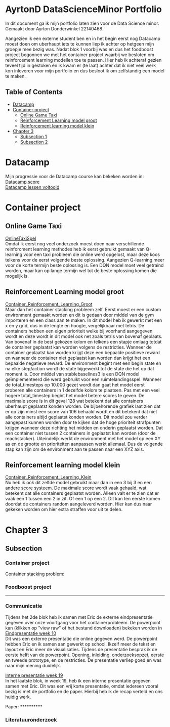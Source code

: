 <h1>AyrtonD DataScienceMinor Portfolio</h1>

In dit document ga ik mijn portfolio laten zien voor de Data Science minor.
Gemaakt door Ayrton Donderwinkel 22140468

Aangezien ik een externe student ben en in het begin eerst nog Datacamp moest doen om uberhaupt iets te kunnen liep ik achter op hetgeen mijn groepje mee bezig was.
Nadat blok 1 voorbij was en dus het foodboost project begonnen we met het container project waarbij we besloten om reinforcement learning modellen toe te passen.
Hier heb ik achteraf gezien teveel tijd in gestoken en ik kwam er (te laat) achter dat ik niet veel werk kon inleveren voor mijn portfolio en dus besloot ik om zelfstandig een model te maken.

## Table of Contents
- [Datacamp](#Chapter-1)
- [Container project](#Chapter-2)
    - [Online Game Taxi](#Subsection-1)
    - [Reinforcement Learning model groot](#Subsection-2)
    - [Reinforcement learning model klein](#Subsection-3)
- [Chapter 3](#Chapter-3)
    - [Subsection 1](#Subsection-1)
    - [Subsection 2](#Subsection-2)


# <a id="Chapter-1"></a> Datacamp
Mijn progressie voor de Datacamp course kan bekeken worden in: <br>
<a href="https://github.com/Ayrton1201/AyrtonD/blob/main/Datacamp%20score.png">Datacamp score</a><br>
<a href="https://github.com/Ayrton1201/AyrtonD/blob/main/Datacamp%20lessen%20voltooid.png">Datacamp lessen voltooid</a>

# <a id="Chapter-2"></a> Container project
## <a id="Subsection-1"></a> Online Game Taxi
<a href="https://github.com/Ayrton1201/AyrtonD/blob/main/Ayrton_Onlinegame_Taxi.ipynb">OnlineTaxiSpel</a><br>
Omdat ik eerst nog veel onderzoek moest doen naar verschillende reinforcment learning methodes heb ik eerst gebruikt gemaakt van Q-learning voor een taxi probleem die online werd opgelost, maar deze koos telkens voor de eerst volgende beste oplossing. Aangezien Q-learning meer voor de korte termijn beste oplossing is. Een DQN model moet veel getraind worden, maar kan op lange termijn wel tot de beste oplossing komen die mogelijk is.

## <a id="Subsection-2"></a> Reinforcement Learning model groot
<a href="https://github.com/Ayrton1201/AyrtonD/blob/main/Ayrton_container_RLmodel_GrootVeld.ipynb">Container_Reinforcement_Learning_Groot</a><br>
Maar dan het container stacking probleem zelf.
Eerst moest er een custom environment gemaakt worden en dit is gedaan door middel van de gym importeren en een class aan te maken.
In dit model heb ik gewerkt met een x en y grid, dus in de lengte en hoogte, vergelijkbaar met tetris. De containers hebben een eigen prioriteit welke bij voorhand aangegeven wordt en deze wordt in dit model ook net zoals tetris van bovenaf geplaats. Van bovenaf in de best gekozen kolom en telkens een stapje omlaag totdat de container geplaatst kan worden volgens de restricties. 
Wanneer de container geplaatst kan worden krijgt deze een bepaalde positieve reward en wanneer de container niet geplaatst kan worden dan krijgt het een bepaalde negatieve reward.
De environment begint met een begin state en na elke step/action wordt de state bijgewerkt tot de state die het op dat moment is.
Door middel van stablebaselines3 is een DQN model geïmplementeerd die werd gebruikt voor een ruimtelandingsspel.
Wanneer de total_timesteps op 10.000 gezet wordt dan gaat het model eerst proberen alle containers in 1 dezelfde kolom te plaatsen. Pas met een veel hogere total_timestep begint het model betere scores te geven. De maximale score is in dit geval 128 wat betekent dat alle containers uberhaupt geplaatst konden worden.
De bijbehorende grafiek laat zien dat er op zijn minst een score van 106 behaald wordt en dit betekent dat niet alle containers altijd geplaatst konden worden.
Dit model zou verder aangepast kunnen worden door te kijken dat de hoge prioriteit strafpunten krijgen wanneer deze richting het midden en onderin geplaatst worden. Dat een container niet tussen 2 containers in geplaatst kan worden (door de reachstacker). 
Uiteindelijk werkt de environment met het model op een XY as en de grootte en prioriteiten aanpassen werkt allemaal. Dus de volgende stap kan zijn om de environment aan te passen naar een XYZ axis.

## <a id="Subsection-3"></a> Reinforcement learning model klein
<a href="https://github.com/Ayrton1201/AyrtonD/blob/main/Ayrton_container_RLmodel_KleinVeld.ipynb">Container_Reinforcement_Learning_Klein</a><br>
Nu heb ik ook dit zelfde model gebruikt maar dan in een 3 bij 3 en een andere score systeem. De maximale score wordt vaak gehaald, wat betekent dat alle containers geplaatst worden. Alleen valt er te zien dat er vaak een 1 tussen een 2 in zit. Of een 1 op een 2. Dit kan ten eerste komen doordat de containers random aangeleverd worden. Hier kan dus naar gekeken worden om hier extra straffen voor uit te delen.

# <a id="Chapter-3"></a> Chapter 3
## Subsection


<h3>Container project</h3>

Container stacking problem:






<h3>Foodboost project</h3>

******

<h3>Communicatie</h3>

Tijdens het 2de blok heb ik samen met Eric de externe eindpresentatie gegeven over onze voortgang voor het containerprobleem.
De powerpoint kan (klikken op "view raw" of het bestand downloaden) bekeken worden in <a href="https://github.com/Ayrton1201/AyrtonD/blob/main/container%20-%20eindpresentatie%20week%2010.pptx">Eindpresentatie week 10</a><br>
Dit was een externe presentatie die online gegeven werd. De powerpoint hebben Eric en ik samen aan gewerkt op school. Ikzelf meer de tekst en layout en Eric meer de visualisaties.
Tijdens de presentatie besprak ik de eerste helft van de powerpoint. Opening, inleiding, onderzoeksopzet, eerste en tweede prototype, en de restricties.
De presentatie verliep goed en was naar mijn mening duidelijk.

<a href="https://github.com/Ayrton1201/AyrtonD/blob/main/container%20-%20week%2018.pptx">Interne presentatie week 19</a><br>
In het laatste blok, in week 19, heb ik een interne presentatie gegeven samen met Eric. Dit was een vrij korte presentatie, omdat iedereen vooral bezig is met de portfolio en de paper. Hierbij heb ik de recap verteld en ons huidig werk.

Paper: **********




<h3>Literatuuronderzoek</h3>
